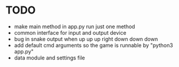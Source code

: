 # TODO

* make main method in app.py run just one method
* common interface for input and output device
* bug in snake output when up up up right down down down
* add default cmd arguments so the game is runnable by "python3 app.py"
* data module and settings file